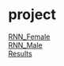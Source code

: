 # project
[RNN_Female](https://github.com/yochaim/p/blob/master/RNN_Female.md)  
[RNN_Male](https://github.com/yochaim/p/blob/master/RNN_Male.md)  
[Results](https://github.com/yochaim/p/blob/master/results.md)
